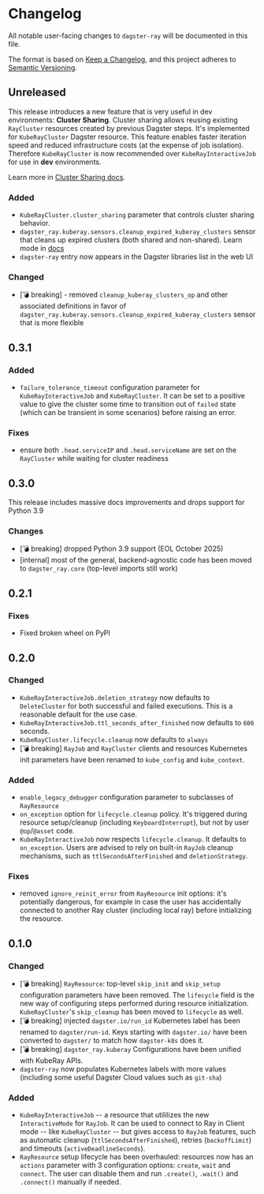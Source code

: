 # Changelog

All notable user-facing changes to `dagster-ray` will be documented in this file.

The format is based on [Keep a Changelog](https://keepachangelog.com/en/1.1.0/),
and this project adheres to [Semantic Versioning](https://semver.org/spec/v2.0.0.html).

## Unreleased

This release introduces a new feature that is very useful in dev environments: **Cluster Sharing**. Cluster sharing allows reusing existing `RayCluster` resources created by previous Dagster steps. It's implemented for `KubeRayCluster` Dagster resource. This feature enables faster iteration speed and reduced infrastructure costs (at the expense of job isolation). Therefore `KubeRayCluster` is now recommended over `KubeRayInteractiveJob` for use in **dev** environments.

Learn more in [Cluster Sharing docs](tutorial/kuberay.md/#cluster-sharing).

### Added
- `KubeRayCluster.cluster_sharing` parameter that controls cluster sharing behavior.
- `dagster_ray.kuberay.sensors.cleanup_expired_kuberay_clusters` sensor that cleans up expired clusters (both shared and non-shared). Learn mode in [docs](api/kuberay.md#dagster_ray.kuberay.sensors.cleanup_expired_kuberay_clusters)
- `dagster-ray` entry now appears in the Dagster libraries list in the web UI

### Changed
- [:bomb: breaking] - removed `cleanup_kuberay_clusters_op` and other associated definitions in favor of `dagster_ray.kuberay.sensors.cleanup_expired_kuberay_clusters` sensor that is more flexible

## 0.3.1

### Added
- `failure_tolerance_timeout` configuration parameter for `KubeRayInteractiveJob` and `KubeRayCluster`. It can be set to a positive value to give the cluster some time to transition out of `failed` state (which can be transient in some scenarios) before raising an error.

### Fixes
- ensure both `.head.serviceIP` and `.head.serviceName` are set on the `RayCluster` while waiting for cluster readiness

## 0.3.0

This release includes massive docs improvements and drops support for Python 3.9

### Changes

- [:bomb: breaking] dropped Python 3.9 support (EOL October 2025)
- [internal] most of the general, backend-agnostic code has been moved to `dagster_ray.core` (top-level imports still work)

## 0.2.1

### Fixes

- Fixed broken wheel on PyPI

## 0.2.0

### Changed
- `KubeRayInteractiveJob.deletion_strategy` now defaults to `DeleteCluster` for both successful and failed executions. This is a reasonable default for the use case.
- `KubeRayInteractiveJob.ttl_seconds_after_finished` now defaults to `600` seconds.
- `KubeRayCluster.lifecycle.cleanup` now defaults to `always`
- [:bomb: breaking] `RayJob` and `RayCluster` clients and resources Kubernetes init parameters have been renamed to `kube_config` and `kube_context`.

### Added
- `enable_legacy_debugger` configuration parameter to subclasses of `RayResource`
- `on_exception` option for `lifecycle.cleanup` policy. It's triggered during resource setup/cleanup (including `KeyboardInterrupt`), but not by user `@op`/`@asset` code.
- `KubeRayInteractiveJob` now respects `lifecycle.cleanup`. It defaults to `on_exception`. Users are advised to rely on built-in `RayJob` cleanup mechanisms, such as `ttlSecondsAfterFinished` and `deletionStrategy`.

### Fixes
- removed `ignore_reinit_error` from `RayResource` init options: it's potentially dangerous, for example in case the user has accidentally connected to another Ray cluster (including local ray) before initializing the resource.

## 0.1.0

### Changed
- [:bomb: breaking] `RayResource`: top-level `skip_init` and `skip_setup` configuration parameters have been removed. The `lifecycle` field is the new way of configuring steps performed during resource initialization. `KubeRayCluster`'s `skip_cleanup` has been moved to `lifecycle` as well.
- [:bomb: breaking] injected `dagster.io/run_id` Kubernetes label has been renamed to `dagster/run-id`. Keys starting with `dagster.io/` have been converted to `dagster/` to match how `dagster-k8s` does it.
- [:bomb: breaking] `dagster_ray.kuberay` Configurations have been unified with KubeRay APIs.
- `dagster-ray` now populates Kubernetes labels with more values (including some useful Dagster Cloud values such as `git-sha`)

### Added
- `KubeRayInteractiveJob` -- a resource that utililizes the new `InteractiveMode` for `RayJob`. It can be used to connect to Ray in Client mode -- like `KubeRayCluster` -- but gives access to `RayJob` features, such as automatic cleanup (`ttlSecondsAfterFinished`), retries (`backoffLimit`) and timeouts (`activeDeadlineSeconds`).
- `RayResource` setup lifecycle has been overhauled: resources now has an `actions` parameter with 3 configuration options: `create`, `wait` and `connect`. The user can disable them and run `.create()`, `.wait()` and `.connect()` manually if needed.
